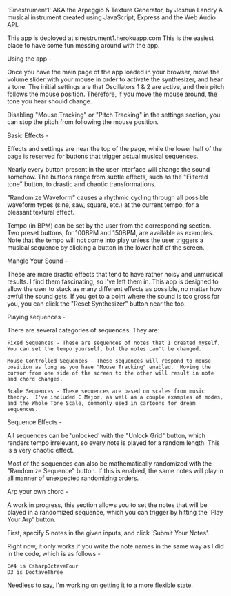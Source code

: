 'Sinestrument1' AKA the Arpeggio & Texture Generator, by Joshua Landry
A musical instrument created using JavaScript, Express and the Web Audio API.

This app is deployed at
sinestrument1.herokuapp.com
This is the easiest place to have some fun messing around with the app.

Using the app -

  Once you have the main page of the app loaded in your browser, move the volume slider with your mouse in order to activate the synthesizer, and hear a tone.  The initial settings are that Oscillators 1 & 2 are active, and their pitch follows the mouse position.  Therefore, if you move the mouse around, the tone you hear should change.

  Disabling "Mouse Tracking" or "Pitch Tracking" in the settings section, you can stop the pitch from following the mouse
  position.


Basic Effects -

  Effects and settings are near the top of the page, while the lower half of the page is reserved for buttons that trigger actual musical sequences.

  Nearly every button present in the user interface will change the sound somehow.  The buttons range from subtle effects, such as the "Filtered tone" button, to drastic and chaotic transformations.

  "Randomize Waveform" causes a rhythmic cycling through all possible waveform types (sine, saw, square, etc.) at the current tempo, for a pleasant textural effect.

  Tempo (in BPM) can be set by the user from the corresponding section.  Two preset buttons, for 100BPM and 150BPM, are available as examples.  Note that the tempo will not come into play unless the user triggers a musical sequence by clicking
  a button in the lower half of the screen.

Mangle Your Sound -

  These are more drastic effects that tend to have rather noisy and unmusical results.  I find them fascinating, so I've left them in.  This app is designed to allow the user to stack as many different effects as possible, no matter how awful the sound gets.  If you get to a point where the sound is too gross for you, you can click the "Reset Synthesizer" button near the top.

Playing sequences -

  There are several categories of sequences.  They are:
    
    Fixed Sequences - These are sequences of notes that I created myself.  You can set the tempo yourself, but the notes can't be changed.

    Mouse Controlled Sequences - These sequences will respond to mouse position as long as you have "Mouse Tracking" enabled.  Moving the cursor from one side of the screen to the other will result in note and chord changes.

    Scale Sequences - These sequences are based on scales from music theory.  I've included C Major, as well as a couple examples of modes, and the Whole Tone Scale, commonly used in cartoons for dream sequences.

Sequence Effects -

  All sequences can be 'unlocked' with the "Unlock Grid" button, which renders tempo irrelevant, so every note is played for a random length.  This is a very chaotic effect.

  Most of the sequences can also be mathematically randomized with the "Randomize Sequence" button.  If this is enabled, the same notes will play in all manner of unexpected randomizing orders.

Arp your own chord -

  A work in progress, this section allows you to set the notes that will be played in a randomized sequence, which you can trigger by hitting the 'Play Your Arp' button.

  First, specify 5 notes in the given inputs, and click 'Submit Your Notes'.

  Right now, it only works if you write the note names in the same way as I did in the code, which is as follows -

    C#4 is CsharpOctaveFour
    D3 is DoctaveThree

  Needless to say, I'm working on getting it to a more flexible state.